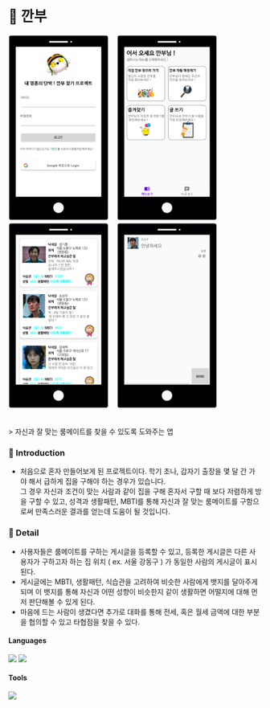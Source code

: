 # 👦  깐부
<p>
  <img src="./img/1.png"  width="200"> &nbsp;&nbsp;
  <img src="./img/2.png"  width="200"> &nbsp;&nbsp;
  <img src="./img/3.png"  width="200"> &nbsp;&nbsp;
  <img src="./img/4.png"  width="200">
</p>
<br>
> 자신과 잘 맞는 룸메이트를 찾을 수 있도록 도와주는 앱

### 💭 Introduction
- 처음으로 혼자 만들어보게 된 프로젝트이다.  학기 초나, 갑자기 출장을 몇 달 간 가야 해서 급하게 집을 구해야 하는 경우가 있습니다.<br>
  그 경우 자신과 조건이 맞는 사람과 같이 집을 구해 혼자서 구할 때 보다 저렴하게 방을 구할 수 있고, 성격과 생활패턴,
  MBTI를 통해 자신과 잘 맞는 룸메이트를 구함으로써 만족스러운 결과를 얻는데 도움이 될 것입니다.
  
### 📖 Detail
- 사용자들은 룸메이트를 구하는 게시글을 등록할 수 있고, 등록한 게시글은 다른 사용자가 구하고자 하는 집 위치 ( ex. 서울 강동구 ) 가 동일한 사람의 게시글이 표시된다. 
- 게시글에는 MBTI, 생활패턴, 식습관을 고려하여 비슷한 사람에게 뱃지를 달아주게 되며 이 뱃지를 통해 자신과 어떤 성향이 비슷한지 같이 생활하면 어떨지에 대해 먼저 판단해볼 수 있게 된다.
- 마음에 드는 사람이 생겼다면 추가로 대화를 통해 전세, 혹은 월세 금액에 대한 부분을 협의할 수 있고 타협점을 찾을 수 있다.
  
#### Languages
<p>
  <img src="https://img.shields.io/badge/Android-3DDC84?style=flat-square&logo=Android&logoColor=white"/>
  <img src="https://img.shields.io/badge/Java-007396?style=flat-square&logo=Java&logoColor=white"/>
</p>

#### Tools
<p>
  <img src="https://img.shields.io/badge/Firebase-FFCA28?style=flat-square&logo=Firebase&logoColor=black"/>
</p>
